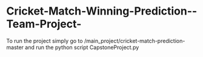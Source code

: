 # Cricket-Match-Winning-Prediction--Team-Project-

To run the project simply go to /main_project/cricket-match-prediction-master and run the python script CapstoneProject.py
